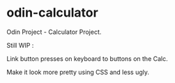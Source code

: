 # odin-calculator
Odin Project - Calculator Project.


Still WIP : 

Link button presses on keyboard to buttons on the Calc. 

Make it look more pretty using CSS and less ugly. 
